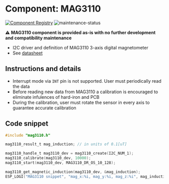 # Component: MAG3110

[![Component Registry](https://components.espressif.com/components/espressif/mag3110/badge.svg)](https://components.espressif.com/components/espressif/mag3110)
![maintenance-status](https://img.shields.io/badge/maintenance-as--is-yellow.svg)

:warning: **MAG3110 component is provided as-is with no further development and compatibility maintenance**

* I2C driver and definition of MAG3110 3-axis digital magnetometer
* See [datasheet](https://www.nxp.com/docs/en/data-sheet/MAG3110.pdf)

## Instructions and details
* Interrupt mode via `INT` pin is not supported. User must periodically read the data
* Before reading new data from MAG3110 a calibration is encouraged to eliminate infulences of hard-iron and PCB
* During the calibration, user must rotate the sensor in every axis to guarantee accurate calibration

## Code snippet
```c
#include "mag3110.h"

mag3110_result_t mag_induction; // in units of 0.1[uT]

mag3110_handle_t mag3110_dev = mag3110_create(I2C_NUM_1);
mag3110_calibrate(mag3110_dev, 10000);
mag3110_start(mag3110_dev, MAG3110_DR_OS_10_128);

mag3110_get_magnetic_induction(mag3110_dev, &mag_induction);
ESP_LOGI("MAG3110 snippet", "mag_x:%i, mag_y:%i, mag_z:%i", mag_induction.x, mag_induction.y, mag_induction.z);
```
